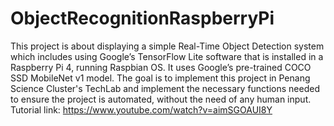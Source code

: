 # ObjectRecognitionRaspberryPi
This project is about displaying a simple Real-Time Object Detection system which includes using Google’s TensorFlow Lite software that is installed in a Raspberry Pi 4, running Raspbian OS. It uses Google’s pre-trained COCO SSD MobileNet v1 model. The goal is to implement this project in Penang Science Cluster's TechLab and implement the necessary functions needed to ensure the project is automated, without the need of any human input. Tutorial link: https://www.youtube.com/watch?v=aimSGOAUI8Y 
